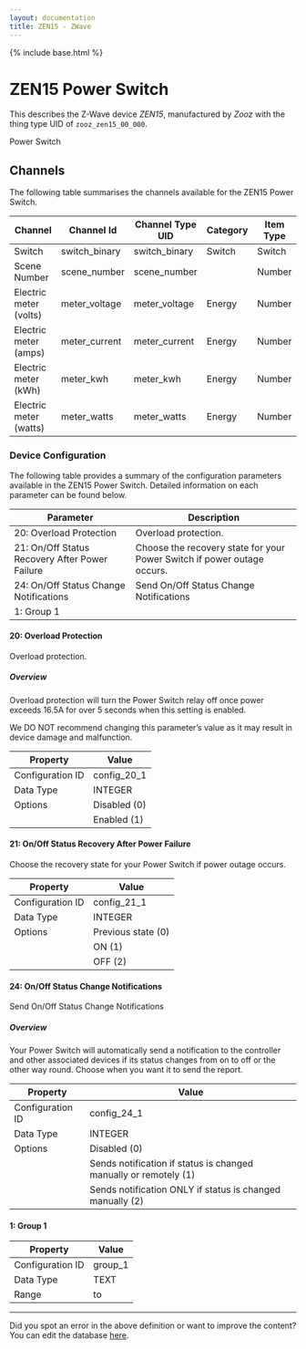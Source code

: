 ```yaml
---
layout: documentation
title: ZEN15 - ZWave
---
```


{% include base.html %}

# ZEN15 Power Switch

This describes the Z-Wave device *ZEN15*, manufactured by *Zooz* with the thing type UID of ```zooz_zen15_00_000```. 

Power Switch


## Channels
The following table summarises the channels available for the ZEN15 Power Switch.

| Channel | Channel Id | Channel Type UID | Category | Item Type |
|---------|------------|------------------|----------|-----------|
| Switch | switch_binary | switch_binary | Switch | Switch |
| Scene Number | scene_number | scene_number |  | Number |
| Electric meter (volts) | meter_voltage | meter_voltage | Energy | Number |
| Electric meter (amps) | meter_current | meter_current | Energy | Number |
| Electric meter (kWh) | meter_kwh | meter_kwh | Energy | Number |
| Electric meter (watts) | meter_watts | meter_watts | Energy | Number |


### Device Configuration
The following table provides a summary of the configuration parameters available in the ZEN15 Power Switch.
Detailed information on each parameter can be found below.

| Parameter   | Description |
|-------------|-------------|
| 20: Overload Protection | Overload protection. |
| 21: On/Off Status Recovery After Power Failure | Choose the recovery state for your Power Switch if power outage occurs. |
| 24: On/Off Status Change Notifications | Send On/Off Status Change Notifications |
| 1: Group 1 |  |


#### 20: Overload Protection

Overload protection.  


##### Overview 

Overload protection will turn the Power Switch relay off once power exceeds 16.5A for over 5 seconds when this setting is enabled.

We DO NOT recommend changing this parameter’s value as it may result in device damage and malfunction.


| Property         | Value    |
|------------------|----------|
| Configuration ID | config_20_1 |
| Data Type        | INTEGER || Default Value | 1 |
| Options | Disabled (0) |
|  | Enabled (1) |


#### 21: On/Off Status Recovery After Power Failure

Choose the recovery state for your Power Switch if power outage occurs.


| Property         | Value    |
|------------------|----------|
| Configuration ID | config_21_1 |
| Data Type        | INTEGER || Default Value | 0 |
| Options | Previous state (0) |
|  | ON (1) |
|  | OFF (2) |


#### 24: On/Off Status Change Notifications

Send On/Off Status Change Notifications  


##### Overview 

Your Power Switch will automatically send a notification to the controller and other associated devices if its status changes from on to off or the other way round. Choose when you want it to send the report.


| Property         | Value    |
|------------------|----------|
| Configuration ID | config_24_1 |
| Data Type        | INTEGER || Default Value | 1 |
| Options | Disabled (0) |
|  | Sends notification if status is changed manually or remotely (1) |
|  | Sends notification ONLY if status is changed manually (2) |


#### 1: Group 1


| Property         | Value    |
|------------------|----------|
| Configuration ID | group_1 |
| Data Type        | TEXT |
| Range |  to  |


---

Did you spot an error in the above definition or want to improve the content?
You can edit the database [here](http://www.cd-jackson.com/index.php/zwave/zwave-device-database/zwave-device-list/devicesummary/758).
